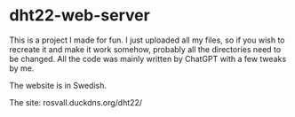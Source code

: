 # dht22-web-server
This is a project I made for fun.
I just uploaded all my files, so if you wish to recreate it and make it work somehow, probably all the directories need to be changed.
All the code was mainly written by ChatGPT with a few tweaks by me.

The website is in Swedish.

The site: rosvall.duckdns.org/dht22/
